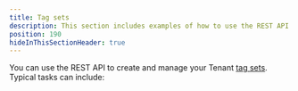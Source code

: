 ```yaml
---
title: Tag sets
description: This section includes examples of how to use the REST API to create and manage Tenant tag sets in Octopus.
position: 190
hideInThisSectionHeader: true
---
```

You can use the REST API to create and manage your Tenant [tag sets](/docs/tenants/tenant-tags.md#managing-tenant-tags). Typical tasks can include: